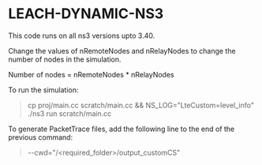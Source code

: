 # LEACH-DYNAMIC-NS3
This code runs on all ns3 versions upto 3.40.

Change the values of nRemoteNodes and nRelayNodes to change the number of nodes in the simulation.

Number of nodes = nRemoteNodes * nRelayNodes

To run the simulation:

> cp proj/main.cc scratch/main.cc && NS_LOG="LteCustom=level_info" 
> ./ns3 run scratch/main.cc 

To generate PacketTrace files, add the following line to the end of the previous command:

> --cwd="/<required_folder>/output_customCS"
